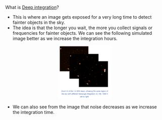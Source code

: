What is [Deep integration](https://en.wikipedia.org/wiki/List_of_deep_fields)?
- This is where an image gets exposed for a very long time to detect fainter objects in the sky.
- The idea is that the longer you wait, the more you collect signals or frequencies for fainter objects. We can see the following simulated image better as we increase the integration hours. 

<p align="center" width="100%">
    <img width="33%" src="DC1-HOURS.png"> 
</p>

- We can also see from the image that noise decreases as we increase the integration time.